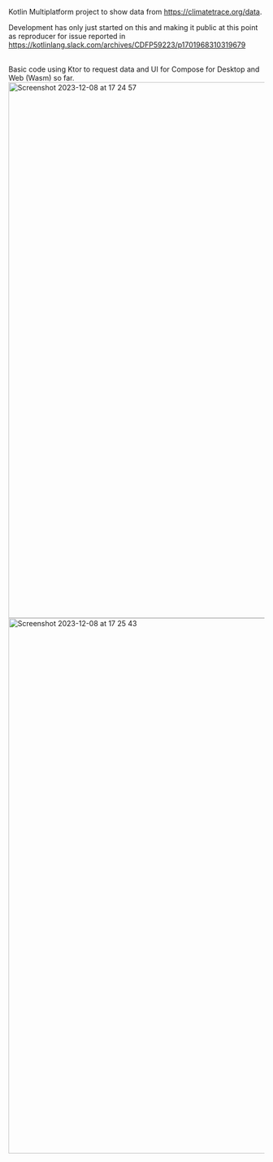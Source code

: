 Kotlin Multiplatform project to show data from https://climatetrace.org/data.

Development has only just started on this and making it public at this point as reproducer for issue reported in https://kotlinlang.slack.com/archives/CDFP59223/p1701968310319679


<br>
Basic code using Ktor to request data and UI for Compose for Desktop and Web (Wasm) so far.


<img width="1053" alt="Screenshot 2023-12-08 at 17 24 57" src="https://github.com/joreilly/ClimateTraceKMP/assets/6302/9d4df515-cd26-409a-a96a-65f1ee4a9b6c">

<img width="1052" alt="Screenshot 2023-12-08 at 17 25 43" src="https://github.com/joreilly/ClimateTraceKMP/assets/6302/6b88b984-9f10-4e07-8099-dc6adc835b7e">
